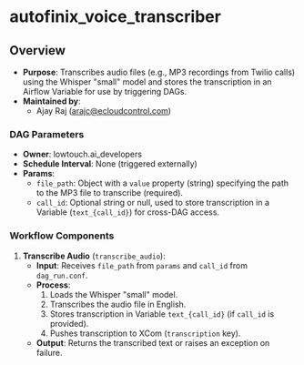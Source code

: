 # autofinix_voice_transcriber

## Overview
- **Purpose**: Transcribes audio files (e.g., MP3 recordings from Twilio calls) using the Whisper "small" model and stores the transcription in an Airflow Variable for use by triggering DAGs.
- **Maintained by**: 
  - Ajay Raj (arajc@ecloudcontrol.com)

### DAG Parameters
- **Owner**: lowtouch.ai_developers
- **Schedule Interval**: None (triggered externally)
- **Params**:
  - `file_path`: Object with a `value` property (string) specifying the path to the MP3 file to transcribe (required).
  - `call_id`: Optional string or null, used to store transcription in a Variable (`text_{call_id}`) for cross-DAG access.

### Workflow Components
1. **Transcribe Audio** (`transcribe_audio`):
   - **Input**: Receives `file_path` from `params` and `call_id` from `dag_run.conf`.
   - **Process**:
     1. Loads the Whisper "small" model.
     2. Transcribes the audio file in English.
     3. Stores transcription in Variable `text_{call_id}` (if `call_id` is provided).
     4. Pushes transcription to XCom (`transcription` key).
   - **Output**: Returns the transcribed text or raises an exception on failure.
